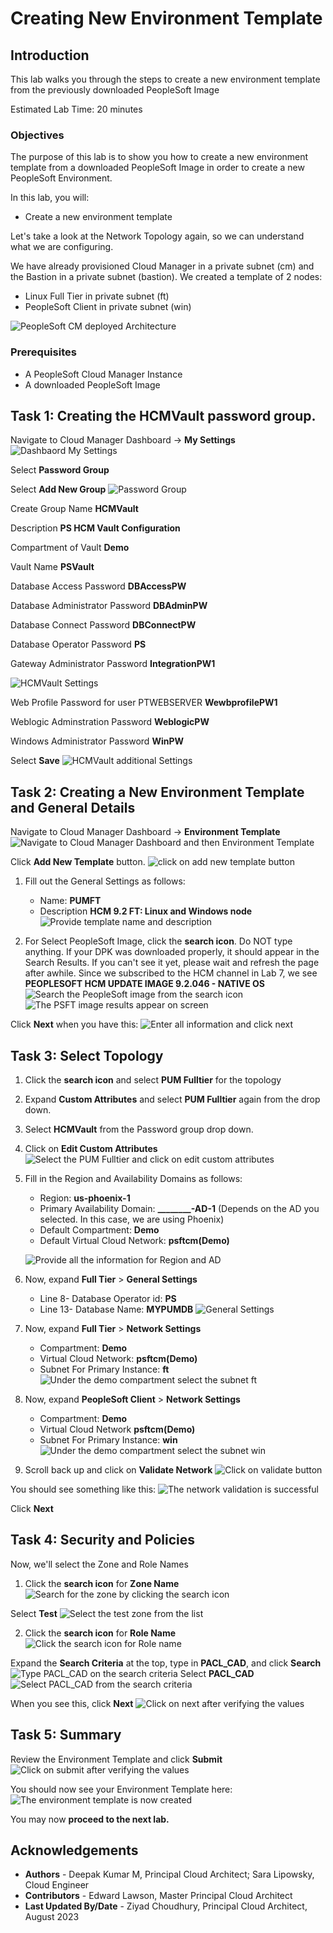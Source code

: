# Creating New Environment Template

## Introduction

This lab walks you through the steps to create a new environment template from the previously downloaded PeopleSoft Image

Estimated Lab Time: 20 minutes

### Objectives
The purpose of this lab is to show you how to create a new environment template from a downloaded PeopleSoft Image in order to create a new PeopleSoft Environment.

In this lab, you will:
* Create a new environment template

Let's take a look at the Network Topology again, so we can understand what we are configuring.

We have already provisioned Cloud Manager in a private subnet (cm) and the Bastion in a private subnet (bastion). We created a template of 2 nodes:
* Linux Full Tier in private subnet (ft)
* PeopleSoft Client in private subnet (win)


![PeopleSoft CM deployed Architecture](./images/architecture.png "")

### Prerequisites
- A PeopleSoft Cloud Manager Instance
- A downloaded PeopleSoft Image

## Task 1: Creating the HCMVault password group. 
Navigate to Cloud Manager Dashboard ->  **My Settings**
![Dashbaord My Settings](./images/mysettings.png "")

Select **Password Group**

Select **Add New Group**
![Password Group](./images/password_group.png "")


Create Group Name **HCMVault**

Description **PS HCM Vault Configuration**

Compartment of Vault **Demo**

Vault Name **PSVault**

Database Access Password **DBAccessPW**

Database Administrator Password **DBAdminPW**

Database Connect Password **DBConnectPW**

Database Operator Password **PS**

Gateway Administrator Password **IntegrationPW1**


![HCMVault Settings](./images/hmcvaultsettings.png "")

Web Profile Password for user PTWEBSERVER  **WewbprofilePW1**

Weblogic Adminstration Password  **WeblogicPW**

Windows Administrator Password **WinPW**

Select **Save**
![HCMVault additional Settings](./images/hcmvaultsettings2.png "")
## Task 2: Creating a New Environment Template and General Details

Navigate to Cloud Manager Dashboard -> **Environment Template**
    ![Navigate to Cloud Manager Dashboard  and then Environment Template](./images/dashtemp.png "")
 
Click **Add New Template** button.
    ![click on add new template button](./images/addtemp.png "")

1. Fill out the General Settings as follows:
    - Name: **PUMFT**
    - Description **HCM 9.2 FT: Linux and Windows node**
    ![Provide template name and description](./images/tempnamedescription.png "")

2. For Select PeopleSoft Image, click the **search icon**. Do NOT type anything. If your DPK was downloaded properly, it should appear in the Search Results. If you can't see it yet, please wait and refresh the page after awhile. Since we subscribed to the HCM channel in Lab 7, we see **PEOPLESOFT HCM UPDATE IMAGE 9.2.046 - NATIVE OS** 
    ![Search the PeopleSoft image from the search icon](./images/imagesearch.png "")
    ![The PSFT image results appear on screen](./images/hcmsearch.png "")

  Click **Next** when you have this:
    ![Enter all information and click next ](./images/tempname.png "")

## Task 3: Select Topology

1. Click the **search icon** and select **PUM Fulltier** for the topology
2. Expand **Custom Attributes** and select **PUM Fulltier** again from the drop down.
3. Select **HCMVault** from the Password group drop down.
3. Click on **Edit Custom Attributes**
    ![Select the PUM Fulltier and click on edit custom attributes](./images/selecttopv2.png "")
4. Fill in the Region and Availability Domains as follows:
    * Region: **us-phoenix-1**
    * Primary Availability Domain: **________-AD-1** (Depends on the AD you selected. In this case, we are using Phoenix)
    * Default Compartment: **Demo**
    * Default Virtual Cloud Network: **psftcm(Demo)** 
    
    ![Provide all the information for Region and AD](./images/regioninfo.png "")

5. Now, expand **Full Tier** > **General Settings**
    * Line 8-  Database Operator id: **PS**
    * Line 13- Database Name: **MYPUMDB** 
    ![General Settings](./images/gensettings.png "")

6. Now, expand **Full Tier** > **Network Settings**
    * Compartment: **Demo**
    * Virtual Cloud Network: **psftcm(Demo)**
    * Subnet For Primary Instance: **ft**
    ![Under the demo compartment select the subnet ft](./images/ftnetwork.png "")

7. Now, expand **PeopleSoft Client** > **Network Settings**
    * Compartment: **Demo**
    * Virtual Cloud Network **psftcm(Demo)**
    * Subnet For Primary Instance: **win**
    ![Under the demo compartment select the subnet win](./images/winnetwork.png "")

8. Scroll back up and click on **Validate Network**
    ![Click on validate button](./images/validatenetwork.png "")

  You should see something like this:
    ![The network validation is successful](./images/validationok.png "")

Click **Next**

## Task 4: Security and Policies

Now, we'll select the Zone and Role Names

1. Click the **search icon** for **Zone Name**
    ![Search for the zone by clicking the search icon](./images/searchzone.png "")

  Select **Test**
    ![Select the test zone from the list](./images/searchtest.png "")

2. Click the **search icon** for **Role Name**
    ![Click the search icon for Role name](./images/searchrole.png "")

  Expand the **Search Criteria** at the top, type in **PACL\_CAD**, and click **Search**
    ![Type PACL_CAD on the search criteria](./images/searchrole1.png "")
  Select **PACL\_CAD**
    ![Select PACL_CAD from the search criteria](./images/searchrole2.png "")

When you see this, click **Next**
  ![Click on next after verifying the values](./images/17next.png "")


## Task 5: Summary

Review the Environment Template and click **Submit**
    ![Click on submit after verifying the values](./images/submit.png "")

You should now see your Environment Template here:
    ![The environment template is now created](./images/finishedtemp.png "")


You may now **proceed to the next lab.**


## Acknowledgements
* **Authors** - Deepak Kumar M, Principal Cloud Architect; Sara Lipowsky, Cloud Engineer
* **Contributors** - Edward Lawson, Master Principal Cloud Architect
* **Last Updated By/Date** - Ziyad Choudhury, Principal Cloud Architect, August 2023

